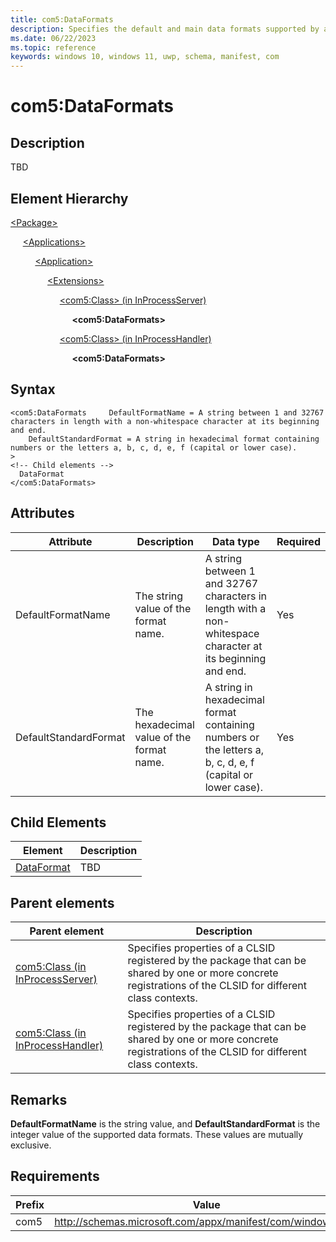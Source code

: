 ```yaml
---
title: com5:DataFormats
description: Specifies the default and main data formats supported by an application. (com5:DataFormats)
ms.date: 06/22/2023
ms.topic: reference
keywords: windows 10, windows 11, uwp, schema, manifest, com
---
```


# com5:DataFormats



## Description
TBD



## Element Hierarchy
[\<Package\>](element-package.md)

&nbsp;&nbsp;&nbsp;&nbsp; [\<Applications\>](element-applications.md)

&nbsp;&nbsp;&nbsp;&nbsp; &nbsp;&nbsp;&nbsp;&nbsp; [\<Application\>](element-application.md)

&nbsp;&nbsp;&nbsp;&nbsp; &nbsp;&nbsp;&nbsp;&nbsp; &nbsp;&nbsp;&nbsp;&nbsp; [\<Extensions\>](element-1-extensions.md)

&nbsp;&nbsp;&nbsp;&nbsp; &nbsp;&nbsp;&nbsp;&nbsp; &nbsp;&nbsp;&nbsp;&nbsp; &nbsp;&nbsp;&nbsp;&nbsp; [\<com5:Class\> (in InProcessServer)](element-com5-inprocessserver-class.md)

&nbsp;&nbsp;&nbsp;&nbsp; &nbsp;&nbsp;&nbsp;&nbsp; &nbsp;&nbsp;&nbsp;&nbsp; &nbsp;&nbsp;&nbsp;&nbsp; &nbsp;&nbsp;&nbsp;&nbsp; **&lt;com5:DataFormats&gt;**

&nbsp;&nbsp;&nbsp;&nbsp; &nbsp;&nbsp;&nbsp;&nbsp; &nbsp;&nbsp;&nbsp;&nbsp; &nbsp;&nbsp;&nbsp;&nbsp; [\<com5:Class\> (in InProcessHandler)](element-com5-inprocesshandler-class.md)

&nbsp;&nbsp;&nbsp;&nbsp; &nbsp;&nbsp;&nbsp;&nbsp; &nbsp;&nbsp;&nbsp;&nbsp; &nbsp;&nbsp;&nbsp;&nbsp; &nbsp;&nbsp;&nbsp;&nbsp; **&lt;com5:DataFormats&gt;**


## Syntax
```syntax
<com5:DataFormats     DefaultFormatName = A string between 1 and 32767 characters in length with a non-whitespace character at its beginning and end.
    DefaultStandardFormat = A string in hexadecimal format containing numbers or the letters a, b, c, d, e, f (capital or lower case).
>
<!-- Child elements -->
  DataFormat
</com5:DataFormats>
```


## Attributes

| Attribute | Description | Data type | Required |
| -----------| -------------| -----------| ----------|
| DefaultFormatName | The string value of the format name. | A string between 1 and 32767 characters in length with a non-whitespace character at its beginning and end.| Yes |
| DefaultStandardFormat | The hexadecimal value of the format name. | A string in hexadecimal format containing numbers or the letters a, b, c, d, e, f (capital or lower case).| Yes |


## Child Elements

| Element | Description |
| -----------| -------------|
| [DataFormat](element-com5-dataformat.md) | TBD |

## Parent elements

| Parent element | Description |
|-|-|
| [com5:Class (in InProcessServer)](element-com5-inprocessserver-class.md) | Specifies properties of a CLSID registered by the package that can be shared by one or more concrete registrations of the CLSID for different class contexts. |
| [com5:Class (in InProcessHandler)](element-com5-inprocesshandler-class.md) | Specifies properties of a CLSID registered by the package that can be shared by one or more concrete registrations of the CLSID for different class contexts. |

## Remarks

**DefaultFormatName** is the string value, and **DefaultStandardFormat** is the integer value of the supported data formats. These values are mutually exclusive.

## Requirements
| Prefix | Value |
| ---------------| -------------------------------------------------------------|
| com5 | http://schemas.microsoft.com/appx/manifest/com/windows10/5 |
